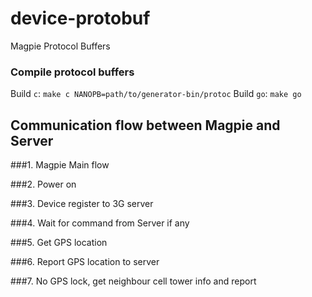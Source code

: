 # device-protobuf
Magpie Protocol Buffers

### Compile protocol buffers

Build `c`: `make c NANOPB=path/to/generator-bin/protoc`
Build `go`: `make go`

## Communication flow between Magpie and Server

###1. Magpie Main flow

###2. Power on

###3. Device register to 3G server

###4. Wait for command from Server if any

###5. Get GPS location

###6. Report GPS location to server

###7. No GPS lock, get neighbour cell tower info and report